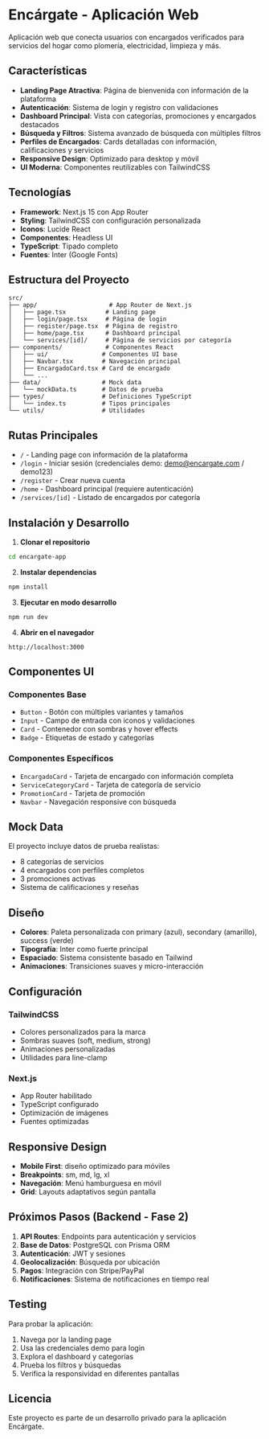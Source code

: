 # Encárgate - Aplicación Web

Aplicación web que conecta usuarios con encargados verificados para servicios del hogar como plomería, electricidad, limpieza y más.

## Características

- **Landing Page Atractiva**: Página de bienvenida con información de la plataforma
- **Autenticación**: Sistema de login y registro con validaciones
- **Dashboard Principal**: Vista con categorías, promociones y encargados destacados
- **Búsqueda y Filtros**: Sistema avanzado de búsqueda con múltiples filtros
- **Perfiles de Encargados**: Cards detalladas con información, calificaciones y servicios
- **Responsive Design**: Optimizado para desktop y móvil
- **UI Moderna**: Componentes reutilizables con TailwindCSS

## Tecnologías

- **Framework**: Next.js 15 con App Router
- **Styling**: TailwindCSS con configuración personalizada
- **Iconos**: Lucide React
- **Componentes**: Headless UI
- **TypeScript**: Tipado completo
- **Fuentes**: Inter (Google Fonts)

## Estructura del Proyecto

```
src/
├── app/                    # App Router de Next.js
│   ├── page.tsx           # Landing page
│   ├── login/page.tsx     # Página de login
│   ├── register/page.tsx  # Página de registro
│   ├── home/page.tsx      # Dashboard principal
│   └── services/[id]/     # Página de servicios por categoría
├── components/            # Componentes React
│   ├── ui/               # Componentes UI base
│   ├── Navbar.tsx        # Navegación principal
│   ├── EncargadoCard.tsx # Card de encargado
│   └── ...
├── data/                 # Mock data
│   └── mockData.ts       # Datos de prueba
├── types/                # Definiciones TypeScript
│   └── index.ts          # Tipos principales
└── utils/                # Utilidades
```
## Rutas Principales

- `/` - Landing page con información de la plataforma
- `/login` - Iniciar sesión (credenciales demo: demo@encargate.com / demo123)
- `/register` - Crear nueva cuenta
- `/home` - Dashboard principal (requiere autenticación)
- `/services/[id]` - Listado de encargados por categoría

## Instalación y Desarrollo

1. **Clonar el repositorio**
```bash
cd encargate-app
```
2. **Instalar dependencias**
```bash
npm install
```
3. **Ejecutar en modo desarrollo**
```bash
npm run dev
```
4. **Abrir en el navegador**
```
http://localhost:3000
```
## Componentes UI

### Componentes Base
- `Button` - Botón con múltiples variantes y tamaños
- `Input` - Campo de entrada con iconos y validaciones
- `Card` - Contenedor con sombras y hover effects
- `Badge` - Etiquetas de estado y categorías

### Componentes Específicos
- `EncargadoCard` - Tarjeta de encargado con información completa
- `ServiceCategoryCard` - Tarjeta de categoría de servicio
- `PromotionCard` - Tarjeta de promoción
- `Navbar` - Navegación responsive con búsqueda

## Mock Data

El proyecto incluye datos de prueba realistas:
- 8 categorías de servicios
- 4 encargados con perfiles completos
- 3 promociones activas
- Sistema de calificaciones y reseñas

## Diseño

- **Colores**: Paleta personalizada con primary (azul), secondary (amarillo), success (verde)
- **Tipografía**: Inter como fuerte principal
- **Espaciado**: Sistema consistente basado en Tailwind
- **Animaciones**: Transiciones suaves y micro-interacción

## Configuración

### TailwindCSS
- Colores personalizados para la marca
- Sombras suaves (soft, medium, strong)
- Animaciones personalizadas
- Utilidades para line-clamp

### Next.js
- App Router habilitado
- TypeScript configurado
- Optimización de imágenes
- Fuentes optimizadas

## Responsive Design

- **Mobile First**: diseño optimizado para móviles
- **Breakpoints**: sm, md, lg, xl
- **Navegación**: Menú hamburguesa en móvil
- **Grid**: Layouts adaptativos según pantalla

## Próximos Pasos (Backend - Fase 2)

1. **API Routes**: Endpoints para autenticación y servicios
2. **Base de Datos**: PostgreSQL con Prisma ORM
3. **Autenticación**: JWT y sesiones
4. **Geolocalización**: Búsqueda por ubicación
5. **Pagos**: Integración con Stripe/PayPal
6. **Notificaciones**: Sistema de notificaciones en tiempo real

## Testing

Para probar la aplicación:
1. Navega por la landing page
2. Usa las credenciales demo para login
3. Explora el dashboard y categorías
4. Prueba los filtros y búsquedas
5. Verifica la responsividad en diferentes pantallas

## Licencia

Este proyecto es parte de un desarrollo privado para la aplicación Encárgate.
